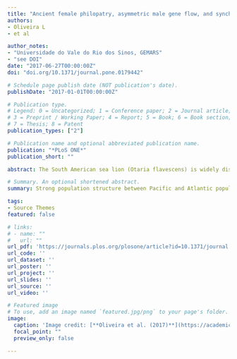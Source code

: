```yaml
---
title: "Ancient female philopatry, asymmetric male gene flow, and synchronous population expansion support the influence of climatic oscillations on the evolution of South American sea lion (Otaria flavescens)"
authors:
- Oliveira L
- et al

author_notes:
- "Universidade do Vale do Rio dos Sinos, GEMARS"
- "see DOI"
date: "2017-06-27T00:00:00Z"
doi: "doi.org/10.1371/journal.pone.0179442"

# Schedule page publish date (NOT publication's date).
publishDate: "2017-01-01T00:00:00Z"

# Publication type.
# Legend: 0 = Uncategorized; 1 = Conference paper; 2 = Journal article;
# 3 = Preprint / Working Paper; 4 = Report; 5 = Book; 6 = Book section;
# 7 = Thesis; 8 = Patent
publication_types: ["2"]

# Publication name and optional abbreviated publication name.
publication: "*PLoS ONE*"
publication_short: ""

abstract: The South American sea lion (Otaria flavescens) is widely distributed along the southern Atlantic and Pacific coasts of South America with a history of significant commercial exploitation. We aimed to evaluate the population genetic structure and the evolutionary history of South American sea lion along its distribution by analyses of mitochondrial DNA (mtDNA) and 10 nuclear microsatellites loci. We analyzed 147 sequences of mtDNA control region and genotyped 111 individuals of South American sea lion for 10 microsatellite loci, representing six populations (Peru, Northern Chile, Southern Chile, Uruguay (Brazil), Argentina and Falkland (Malvinas) Islands) and covering the entire distribution of the species. The mtDNA phylogeny shows that haplotypes from the two oceans comprise two very divergent clades as observed in previous studies, suggesting a long period (>1 million years) of low inter-oceanic female gene flow. Bayesian analysis of bi-parental genetic diversity supports significant (but less pronounced than mitochondrial) genetic structure between Pacific and Atlantic populations, although also suggested some inter-oceanic gene flow mediated by males. Higher male migration rates were found in the intra-oceanic population comparisons, supporting very high female philopatry in the species. Demographic analyses showed that populations from both oceans went through a large population expansion ~10,000 years ago, suggesting a very similar influence of historical environmental factors, such as the last glacial cycle, on both regions. Our results support the proposition that the Pacific and Atlantic populations of the South American sea lion should be considered distinct evolutionarily significant units, with at least two managements units in each ocean.

# Summary. An optional shortened abstract.
summary: Strong population structure between Pacific and Atlantic populations of the South American sea lion

tags:
- Source Themes
featured: false

# links:
# - name: ""
#   url: ""
url_pdf: 'https://journals.plos.org/plosone/article?id=10.1371/journal.pone.0179442'
url_code: ''
url_dataset: ''
url_poster: ''
url_project: ''
url_slides: ''
url_source: ''
url_video: ''

# Featured image
# To use, add an image named `featured.jpg/png` to your page's folder. 
image:
  caption: 'Image credit: [**Oliveira et al. (2017)**](https://academic.oup.com/sysbio/article/70/4/786/6050941)'
  focal_point: ""
  preview_only: false

---
```

